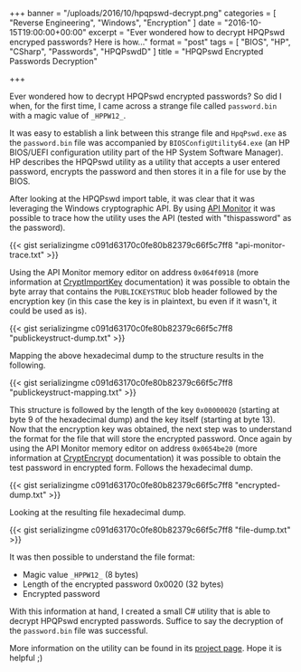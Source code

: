+++
banner = "/uploads/2016/10/hpqpswd-decrypt.png"
categories = [ "Reverse Engineering", "Windows", "Encryption" ]
date = "2016-10-15T19:00:00+00:00"
excerpt = "Ever wondered how to decrypt HPQPswd encryped passwords? Here is how..."
format = "post"
tags = [ "BIOS", "HP", "CSharp", "Passwords", "HPQPswdD" ]
title = "HPQPswd Encrypted Passwords Decryption"

+++

Ever wondered how to decrypt HPQPswd encrypted passwords? So did I when, for the first time, I came across a strange file called `password.bin` with a magic value of `_HPPW12_`.

<!--more-->

It was easy to establish a link between this strange file and `HpqPswd.exe` as the `password.bin` file was accompanied by `BIOSConfigUtility64.exe` (an HP BIOS/UEFI configuration utility part of the HP System Software Manager). HP describes the HPQPswd utility as a utility that accepts a user entered password, encrypts the password and then stores it in a file for use by the BIOS.

After looking at the HPQPswd import table, it was clear that it was leveraging the Windows cryptographic API. By using [API Monitor][1] it was possible to trace how the utility uses the API (tested with "thispassword" as the password).

{{< gist serializingme c091d63170c0fe80b82379c66f5c7ff8 "api-monitor-trace.txt" >}}

Using the API Monitor memory editor on address `0x064f0918` (more information at [CryptImportKey][2] documentation) it was possible to obtain the byte array that contains the `PUBLICKEYSTRUC` blob header followed by the encryption key (in this case the key is in plaintext, bu even if it wasn't, it could be used as is).

{{< gist serializingme c091d63170c0fe80b82379c66f5c7ff8 "publickeystruct-dump.txt" >}}

Mapping the above hexadecimal dump to the structure results in the following.

{{< gist serializingme c091d63170c0fe80b82379c66f5c7ff8 "publickeystruct-mapping.txt" >}}

This structure is followed by the length of the key `0x00000020` (starting at byte 9 of the hexadecimal dump) and the key itself (starting at byte 13). Now that the encryption key was obtained, the next step was to understand the format for the file that will store the encrypted password. Once again by using the API Monitor memory editor on address `0x0654be20` (more information at [CryptEncrypt][3] documentation) it was possible to obtain the test password in encrypted form. Follows the hexadecimal dump.

{{< gist serializingme c091d63170c0fe80b82379c66f5c7ff8 "encrypted-dump.txt" >}}

Looking at the resulting file hexadecimal dump.

{{< gist serializingme c091d63170c0fe80b82379c66f5c7ff8 "file-dump.txt" >}}

It was then possible to understand the file format:

* Magic value `_HPPW12_` (8 bytes)
* Length of the encrypted password 0x0020 (32 bytes)
* Encrypted password

With this information at hand, I created a small C# utility that is able to decrypt HPQPswd encrypted passwords. Suffice to say the decryption of the `password.bin` file was successful.

More information on the utility can be found in its [project page][4]. Hope it is helpful ;)

[1]: https://www.rohitab.com/apimonitor "API Monitor"
[2]: https://msdn.microsoft.com/en-us/library/windows/desktop/aa380207%28v=vs.85%29.aspx "CryptImportKey Function Documentation"
[3]: https://msdn.microsoft.com/en-us/library/windows/desktop/aa379924%28v=vs.85%29.aspx "CryptEncrypt Function Documentation"
[4]: /project/hpqpswdd/ "Project Page"
